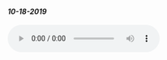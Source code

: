 #### _10-18-2019_
<audio controls>
  <source src="/Audio/450-10-18-2019.mp3" type="audio/mpeg">
Your browser does not support the audio element.</audio>
